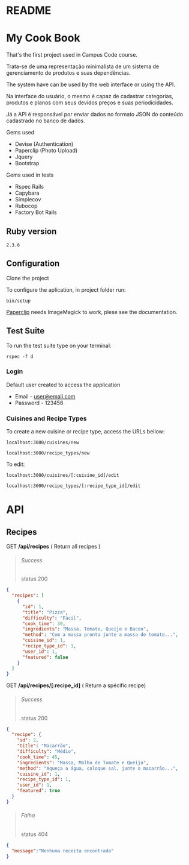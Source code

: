 # README

# My Cook Book

That's the first project used in Campus Code course.

Trata-se de uma representação minimalista de um sistema de gerenciamento de produtos e suas dependências.

The system have can be used by the web interface or using the API.



Na interface do usuário, o mesmo é capaz de cadastrar categorias, produtos e planos com seus devidos preços e suas periodicidades.

Já a API é responsável por enviar dados no formato JSON do conteúdo cadastrado no banco de dados.

Gems used
  - Devise          (Authentication)
  - Paperclip       (Photo Upload)
  - Jquery
  - Bootstrap

Gems used in tests
  - Rspec Rails         
  - Capybara
  - Simplecov           
  - Rubocop             
  - Factory Bot Rails   
## Ruby version
```
2.3.6
```
## Configuration

Clone the project

To configure the aplication, in project folder run:
```
bin/setup
```

[Paperclip](https://github.com/thoughtbot/paperclip/wiki/Requirements) needs ImageMagick to work, plese see the documentation.

## Test Suite 

To run the test suite type on your terminal:
```
rspec -f d
```

### Login

  Default user created to access the application
  - Email - user@email.com
  - Password - 123456

### Cuisines and Recipe Types

To create a new cuisine or recipe type, access the URLs bellow:
```
localhost:3000/cuisines/new
```
```
localhost:3000/recipe_types/new
```

To edit:
```
localhost:3000/cuisines/[:cuisine_id]/edit
```
```
localhost:3000/recipe_types/[:recipe_type_id]/edit
```


# API

## Recipes

GET **/api/recipes** ( Return all recipes )
> ###### Success
> status 200 <br>
```json
{
  "recipes": [
    {
      "id": 1,
      "title": "Pizza",
      "difficulty": "Fácil",
      "cook_time": 30,
      "ingredients": "Massa, Tomate, Queijo e Bacon",
      "method": "Com a massa pronta junte a massa de tomate...",
      "cuisine_id": 1,
      "recipe_type_id": 1,
      "user_id": 1,
      "featured": false
    }
  ]
}
```

GET **/api/recipes/[:recipe_id]** ( Return a spécific recipe)
> ###### Success
> status 200 <br>
```json
{
  "recipe": {
    "id": 2,
    "title": "Macarrão",
    "difficulty": "Médio",
    "cook_time": 45,
    "ingredients": "Massa, Molho de Tomate e Queijo",
    "method": "Aqueça a água, coloque sal, junte o macarrão...",
    "cuisine_id": 1,
    "recipe_type_id": 1,
    "user_id": 1,
    "featured": true
  }
}
```
> ###### Falha
> status 404 <br>
```json
{
  "message":"Nenhuma receita encontrada"
}
```
